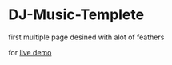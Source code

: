 # DJ-Music-Templete

first multiple page desined with alot of feathers

for [live demo](https://mohammed-taysser.github.io/DJ-Music/)
